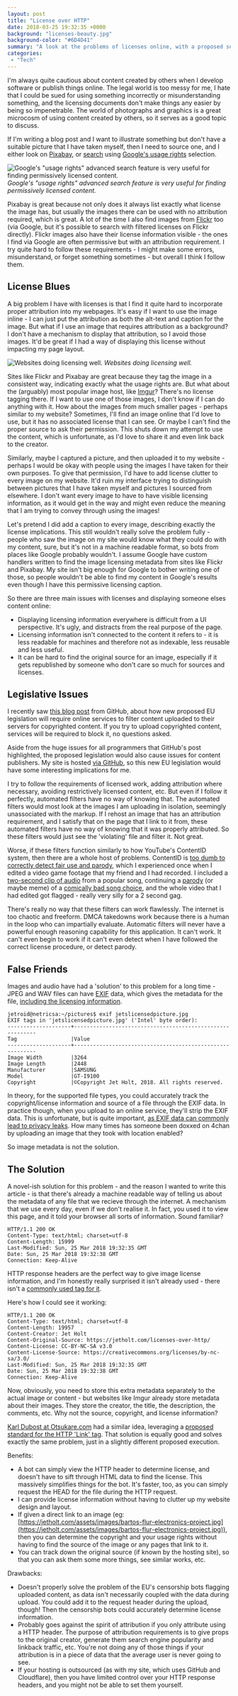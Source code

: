 ```yaml
---
layout: post
title: "License over HTTP"
date: 2018-03-25 19:32:35 +0000
background: "licenses-beauty.jpg"
background-color: "#6D4D41"
summary: "A look at the problems of licenses online, with a proposed solution."
categories:
 - "Tech"
---
```


I'm always quite cautious about content created by others when I develop software or publish things online. The legal world is too messy for me, I hate that I could be sued for using something incorrectly or misunderstanding something, and the licensing documents don't make things any easier by being so impenetrable. The world of photographs and graphics is a great microcosm of using content created by others, so it serves as a good topic to discuss.

If I'm writing a blog post and I want to illustrate something but don't have a suitable picture that I have taken myself, then I need to source one, and I either look on [Pixabay](https://pixabay.com/), or [search](https://support.google.com/websearch/answer/29508) using [Google's usage rights](/assets/images/licenses-google-selection.jpg) selection.

![Google's "usage rights" advanced search feature is very useful for finding permissively licensed content.](/assets/images/licenses-google-selection.jpg)
*Google's "usage rights" advanced search feature is very useful for finding permissively licensed content.*

Pixabay is great because not only does it always list exactly what license the image has, but usually the images there can be used with no attribution required, which is great. A lot of the time I also find images from [Flickr](https://www.flickr.com) too (via Google, but it's possible to search with filtered licenses on Flickr directly). Flickr images also have their license information visible - the ones I find via Google are often permissive but with an attribution requirement. I try quite hard to follow these requirements - I might make some errors, misunderstand, or forget something sometimes - but overall I think I follow them.

## License Blues

A big problem I have with licenses is that I find it quite hard to incorporate proper attribution into my webpages. It's easy if I want to use the image inline - I can just put the attribution as both the alt-text and caption for the image. But what if I use an image that requires attribution as a background? I don't have a mechanism to display that attribution, so I avoid those images. It'd be great if I had a way of displaying this license without impacting my page layout. 

![Websites doing licensing well.](/assets/images/licenses-doing-it-right.jpg)
*Websites doing licensing well.*

Sites like Flickr and Pixabay are great because they tag the image in a consistent way, indicating exactly what the usage rights are. But what about the (arguably) most popular image host, like [Imgur](https://imgur.com/)? There's no license tagging there. If I want to use one of those images, I don't know if I can do anything with it. How about the images from much smaller pages - perhaps similar to my website? Sometimes, I'll find an image online that I'd love to use, but it has no associated license that I can see. Or maybe I can't find the proper source to ask their permission. This shuts down my attempt to use the content, which is unfortunate, as I'd love to share it and even link back to the creator. 

Similarly, maybe I captured a picture, and then uploaded it to my website - perhaps I would be okay with people using the images I have taken for their own purposes. To give that permission, I'd have to add license clutter to every image on my website. It'd ruin my interface trying to distinguish between pictures that I have taken myself and pictures I sourced from elsewhere. I don't want every image to have to have visible licensing information, as it would get in the way and might even reduce the meaning that I am trying to convey through using the images!

Let's pretend I did add a caption to every image, describing exactly the license implications. This still  wouldn't really solve the problem fully - people who saw the image on my site would know what they could do with my content, sure, but it's not in a machine readable format, so bots from places like Google probably wouldn't. I assume Google have custom handlers written to find the image licensing metadata from sites like Flickr and Pixabay. My site isn't big enough for Google to bother writing one of those, so people wouldn't be able to find my content in Google's results even though I have this permissive licensing caption.

So there are three main issues with licenses and displaying someone elses content online:

 * Displaying licensing information everywhere is difficult from a UI perspective. It's ugly, and distracts from the real purpose of the page.
 * Licensing information isn't connected to the content it refers to - it is less readable for machines and therefore not as indexable, less reusable and less useful.
 * It can be hard to find the original source for an image, especially if it gets republished by someone who don't care so much for sources and licenses. 

## Legislative Issues

I recently saw [this blog post](https://blog.github.com/2018-03-14-eu-proposal-upload-filters-code/) from GitHub, about how new proposed EU legislation will require online services to filter content uploaded to their servers for copyrighted content. If you try to upload copyrighted content, services will be required to block it, no questions asked.

Aside from the huge issues for all programmers that GitHub's post highlighted, the proposed legislation would also cause issues for content publishers. My site is hosted [via GitHub](https://github.com/Jetroid/jetroid.github.io), so this new EU legislation would have some interesting implications for me.

I try to follow the requirements of licensed work, adding attribution where necessary, avoiding restrictively licensed content, etc. But even if I follow it perfectly, automated filters have no way of knowing that. The automated filters would most look at the images I am uploading in isolation, seemingly unassociated with the markup. If I rehost an image that has an attribution requirement, and I satisfy that on the page that I link to it from, these automated filters have no way of knowing that it was properly attributed. So these filters would just see the 'violating' file and filter it. Not great.

Worse, if these filters function similarly to how YouTube's ContentID system, then there are a whole host of problems. ContentID is [too dumb to correctly detect fair use and parody](https://www.eff.org/deeplinks/2010/03/youtubes-content-id-c-ensorship-problem), which I experienced once when I edited a video game footage that my friend and I had recorded. I included a [two-second clip of audio](https://www.youtube.com/embed/32XIuKbM-r0?start=48&end=50) from a popular song, continuing a [parody](https://www.youtube.com/watch?v=vmd1qMN5Yo0) (or maybe meme) of a [comically bad song choice](https://youtu.be/mTnHx8488Cc?t=2m31s), and the whole video that I had edited got flagged - really very silly for a 2 second gag.

There's really no way that these filters can work flawlessly. The internet is too chaotic and freeform. DMCA takedowns work because there is a human in the loop who can impartially evaluate. Automatic filters will never have a powerful enough reasoning capability for this application. It can't work. It can't even begin to work if it can't even detect when I have followed the correct license procedure, or detect parody.  

## False Friends

Images and audio have had a 'solution' to this problem for a long time - JPEG and WAV files can have [EXIF](https://en.wikipedia.org/wiki/Exif) data, which gives the metadata for the file, [including the licensing information](https://commons.wikimedia.org/wiki/Commons:Exif#License_information). 

```
jetroid@netricsa:~/pictures$ exif jetslicensedpicture.jpg 
EXIF tags in 'jetslicensedpicture.jpg' ('Intel' byte order):
--------------------+----------------------------------------------------------
Tag                 |Value
--------------------+----------------------------------------------------------
Image Width         |3264
Image Length        |2448
Manufacturer        |SAMSUNG
Model               |GT-I9100
Copyright           |©Copyright Jet Holt, 2018. All rights reserved.
```

In theory, for the supported file types, you could accurately track the copyright/license information and source of a file through the EXIF data. In practice though, when you upload to an online service, they'll strip the EXIF data. This is unfortunate, but is quite important, [as EXIF data can commonly lead to privacy leaks](https://en.wikipedia.org/wiki/Exif#Privacy_and_security). How many times has someone been doxxed on 4chan by uploading an image that they took with location enabled?

So image metadata is not the solution.

## The Solution

A novel-ish solution for this problem - and the reason I wanted to write this article - is that there's already a machine readable way of telling us about the metadata of any file that we recieve through the internet. A mechanism that we use every day, even if we don't realise it. In fact, you used it to view this page, and it told your browser all sorts of information. Sound familiar?

```
HTTP/1.1 200 OK
Content-Type: text/html; charset=utf-8
Content-Length: 15999
Last-Modified: Sun, 25 Mar 2018 19:32:35 GMT
Date: Sun, 25 Mar 2018 19:32:38 GMT
Connection: Keep-Alive
```

HTTP response headers are the perfect way to give image license information, and I'm honestly really surprised it isn't already used - there isn't a [commonly used tag for it](https://tools.ietf.org/html/rfc4229).

Here's how I could see it working:

<pre class="highlight">
<code style="margin:0;">HTTP/1.1 200 OK
Content-Type: text/html; charset=utf-8
Content-Length: 19957</code>
<code style="color:{{site.style.highlight}};margin:0;">Content-Creator: Jet Holt
Content-Original-Source: https://jetholt.com/licenses-over-http/
Content-License: CC-BY-NC-SA v3.0
Content-License-Source: https://creativecommons.org/licenses/by-nc-sa/3.0/</code>
<code style="margin:0;">Last-Modified: Sun, 25 Mar 2018 19:32:35 GMT
Date: Sun, 25 Mar 2018 19:32:38 GMT
Connection: Keep-Alive</code>
</pre>

Now, obviously, you need to store this extra metadata separately to the actual image or content - but websites like Imgur already store metadata about their images. They store the creator, the title, the description, the comments, etc. Why not the source, copyright, and license information?

[Karl Dubost at Otsukare.com](http://www.otsukare.info/2011/07/12/using-http-link-header-for-cc-licenses) had a similar idea, leveraging a [proposed standard for the HTTP 'Link' tag](https://tools.ietf.org/html/rfc8288). That solution is equally good and solves exactly the same problem, just in a slightly different proposed execution.

Benefits:

 * A bot can simply view the HTTP header to determine license, and doesn't have to sift through HTML data to find the license. This massively simplifies things for the bot. It's faster, too, as you can simply request the HEAD for the file during the HTTP request.
 * I can provide license information without having to clutter up my website design and layout.
 * If given a direct link to an image (eg: [https://jetholt.com/assets/images/bartos-flur-electronics-project.jpg](https://jetholt.com/assets/images/bartos-flur-electronics-project.jpg)), then you can determine the copyright and your usage rights without having to find the source of the image or any pages that link to it.
 * You can track down the original source (if known by the hosting site), so that you can ask them some more things, see similar works, etc.

Drawbacks:

 * Doesn't properly solve the problem of the EU's censorship bots flagging uploaded content, as data isn't necessarily coupled with the data during upload. You could add it to the request header during the upload, though! Then the censorship bots could accurately determine license information.
 * Probably goes against the spirit of attribution if you only attribute using a HTTP header. The purpose of attribution requirements is to give props to the original creator, generate them search engine popularity and linkback traffic, etc. You're not doing any of those things if your attribution is in a piece of data that the average user is never going to see.
 * If your hosting is outsourced (as with my site, which uses GitHub and Cloudflare), then you have limited control over your HTTP response headers, and you might not be able to set them yourself.







